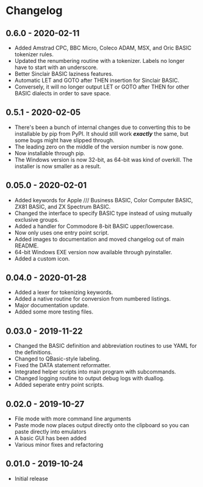 # Changelog

## 0.6.0 - 2020-02-11

- Added Amstrad CPC, BBC Micro, Coleco ADAM, MSX, and Oric BASIC tokenizer rules.
- Updated the renumbering routine with a tokenizer. Labels no longer have to start with an underscore.
- Better Sinclair BASIC laziness features.
- Automatic LET and GOTO after THEN insertion for Sinclair BASIC.
- Conversely, it will no longer output LET or GOTO after THEN for other BASIC dialects in order to save space.

## 0.5.1 - 2020-02-05

- There's been a bunch of internal changes due to converting this to be installable by pip from PyPI. It should still work **_exactly_** the same, but some bugs might have slipped through.
- The leading zero on the middle of the version number is now gone.
- Now installable through pip.
- The Windows version is now 32-bit, as 64-bit was kind of overkill. The installer is now smaller as a result.

## 0.05.0 - 2020-02-01

- Added keywords for Apple /// Business BASIC, Color Computer BASIC, ZX81 BASIC, and ZX Spectrum BASIC.
- Changed the interface to specify BASIC type instead of using mutually exclusive groups.
- Added a handler for Commodore 8-bit BASIC upper/lowercase.
- Now only uses one entry point script.
- Added images to documentation and moved changelog out of main README.
- 64-bit Windows EXE version now available through pyinstaller.
- Added a custom icon.

## 0.04.0 - 2020-01-28

- Added a lexer for tokenizing keywords.
- Added a native routine for conversion from numbered listings.
- Major documentation update.
- Added some more testing files.

## 0.03.0 - 2019-11-22

- Changed the BASIC definition and abbreviation routines to use YAML for the definitions.
- Changed to QBasic-style labeling.
- Fixed the DATA statement reformatter.
- Integrated helper scripts into main program with subcommands.
- Changed logging routine to output debug logs with duallog.
- Added seperate entry point scripts.

## 0.02.0 - 2019-10-27

- File mode with more command line arguments
- Paste mode now places output directly onto the clipboard so you can paste directly into emulators
- A basic GUI has been added
- Various minor fixes and refactoring

## 0.01.0 - 2019-10-24

- Initial release

